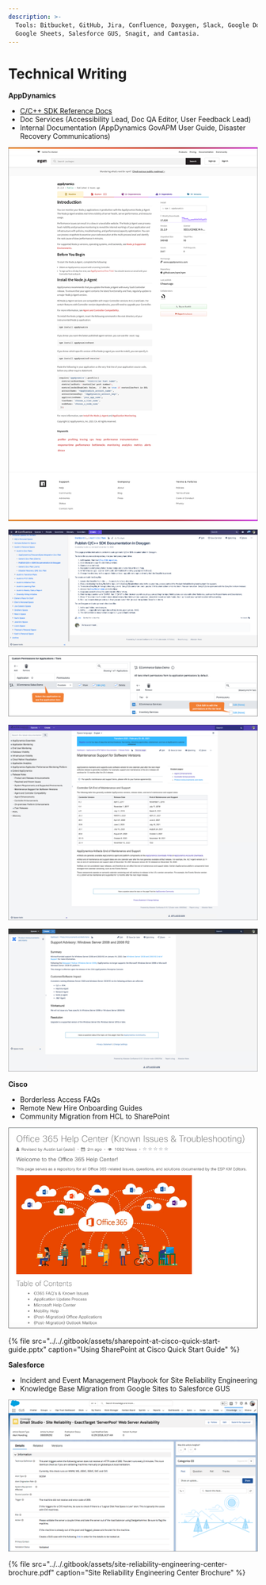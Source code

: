 ```yaml
---
description: >-
  Tools: Bitbucket, GitHub, Jira, Confluence, Doxygen, Slack, Google Docs,
  Google Sheets, Salesforce GUS, Snagit, and Camtasia.
---
```


# Technical Writing

**AppDynamics**

* [C/C++ SDK Reference Docs](https://sdkdocs.appdynamics.com/cpp-sdk/21.3/html/)
* Doc Services \(Accessibility Lead, Doc QA Editor, User Feedback Lead\)
* Internal Documentation \(AppDynamics GovAPM User Guide, Disaster Recovery Communications\)

![npm: AppDynamics Node.js Agent](../../.gitbook/assets/npm-node.js-agent-bordered.png)

![Auto-generate SDK Documentation with Doxygen](../../.gitbook/assets/sdk-documentation-in-doxygen-bordered.png)

![Custom Application-Level Permissions](../../.gitbook/assets/customize-permissions-tier-bordered.png)

![Maintenance Support for Software Versions](../../.gitbook/assets/maintenance-support-for-software-versions-bordered.png)

![Support Advisory: Windows Server 2008 and R2](../../.gitbook/assets/support-advisory-bordered.png)

**Cisco**

* Borderless Access FAQs
* Remote New Hire Onboarding Guides
* Community Migration from HCL to SharePoint

![Cisco Office 365 Help Center](../../.gitbook/assets/o365-help-center-look-bordered.png)

{% file src="../../.gitbook/assets/sharepoint-at-cisco-quick-start-guide.pptx" caption="Using SharePoint at Cisco Quick Start Guide" %}

**Salesforce**

* Incident and Event Management Playbook for Site Reliability Engineering
* Knowledge Base Migration from Google Sites to Salesforce GUS

![Salesforce Knowledge Base Article](../../.gitbook/assets/sample-gus-kb-article-bordered.png)

{% file src="../../.gitbook/assets/site-reliability-engineering-center-brochure.pdf" caption="Site Reliability Engineering Center Brochure" %}

